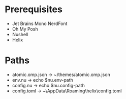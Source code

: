# Prerequisites
- Jet Brains Mono NerdFont
- Oh My Posh
- Nushell
- Helix 

# Paths
- atomic.omp.json -> ~/themes/atomic.omp.json
- env.nu -> echo $nu.env-path
- config.nu -> echo $nu.config-path
- config.toml -> ~\AppData\Roaming\helix\config.toml

